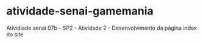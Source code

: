 # atividade-senai-gamemania
Atividiade senai 07b - SP2 - Atividade 2 - Desenvolvimento da página index do site
